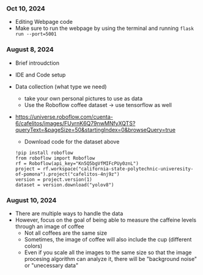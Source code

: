 ### Oct 10, 2024
* Editing Webpage code
* Make sure to run the webpage by using the terminal and running ```flask run --port=5001```


### August 8, 2024
* Brief introudction
* IDE and Code setup
* Data collection (what type we need)
    * take your own personal pictures to use as data
    * Use the Roboflow coffee dataset -> use tensorflow as well
* https://universe.roboflow.com/cuenta-6/cafelitos/images/FUyrnK6Q79nwMNfyXQTS?queryText=&pageSize=50&startingIndex=0&browseQuery=true
    * Download code for the dataset above

    ```
    !pip install roboflow
    from roboflow import Roboflow
    rf = Roboflow(api_key="Kn5Q5bgVfMIFcPUy0znL")
    project = rf.workspace("california-state-polytechnic-univeresity-of-pomona").project("cafelitos-4nj9z")
    version = project.version(1)
    dataset = version.download("yolov8")
    ```

### August 10, 2024
* There are multiple ways to handle the data
* However, focus on the goal of being able to measure the caffeine levels through an image of coffee
    * Not all coffees are the same size
    * Sometimes, the image of coffee will also include the cup (different colors)
    * Even if you scale all the images to the same size so that the image procesing algorithm can analyze it, there will be "background noise" or "unecessary data"